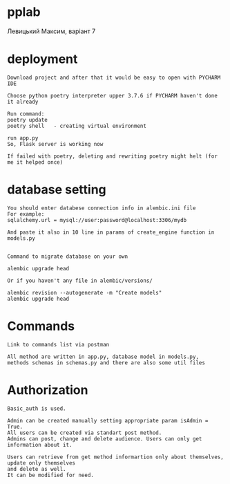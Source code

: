 # pplab

Левицький Максим, варіант 7


# deployment 
    Download project and after that it would be easy to open with PYCHARM IDE

    Choose python poetry interpreter upper 3.7.6 if PYCHARM haven't done it already   

    Run command:
    poetry update
    poetry shell   - creating virtual environment
    
    run app.py
    So, Flask server is working now  
    
    If failed with poetry, deleting and rewriting poetry might helt (for me it helped once) 

# database setting
    
    You should enter databese connection info in alembic.ini file
    For example:
    sqlalchemy.url = mysql://user:password@localhost:3306/mydb

    And paste it also in 10 line in params of create_engine function in models.py


    Command to migrate database on your own 

    alembic upgrade head  
    
    Or if you haven't any file in alembic/versions/

    alembic revision --autogenerate -m "Create models"
    alembic upgrade head   

# Commands 
    
    Link to commands list via postman

    All method are written in app.py, database model in models.py, 
    methods schemas in schemas.py and there are also some util files

# Authorization
    
    Basic_auth is used. 

    Admin can be created manually setting appropriate param isAdmin = True.
    All users can be created via standart post method. 
    Admins can post, change and delete audience. Users can only get information about it.

    Users can retrieve from get method informartion only about themselves, update only themselves
    and delete as well.
    It can be modified for need.
